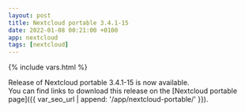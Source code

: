```yaml
---
layout: post
title: Nextcloud portable 3.4.1-15
date: 2022-01-08 00:21:00 +0100
app: nextcloud
tags: [nextcloud]
---
```

{% include vars.html %}

Release of Nextcloud portable 3.4.1-15 is now available.<br />
You can find links to download this release on the [Nextcloud portable page]({{ var_seo_url | append: '/app/nextcloud-portable/' }}).
